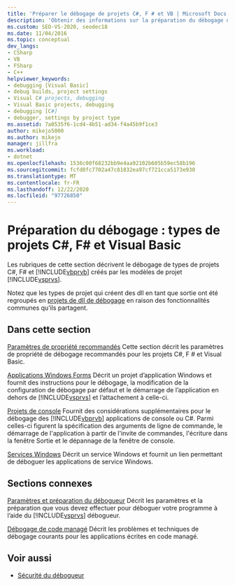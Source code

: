 ```yaml
---
title: 'Préparer le débogage de projets C#, F # et VB | Microsoft Docs'
description: 'Obtenir des informations sur la préparation du débogage des types de projet C#, F # et Visual Basic créés par les modèles de projet Visual Studio.'
ms.custom: SEO-VS-2020, seodec18
ms.date: 11/04/2016
ms.topic: conceptual
dev_langs:
- CSharp
- VB
- FSharp
- C++
helpviewer_keywords:
- debugging [Visual Basic]
- debug builds, project settings
- Visual C# projects, debugging
- Visual Basic projects, debugging
- debugging [C#]
- debugger, settings by project type
ms.assetid: 7a0535f6-1cd4-4b51-ad34-f4a45b9f1ce3
author: mikejo5000
ms.author: mikejo
manager: jillfra
ms.workload:
- dotnet
ms.openlocfilehash: 1536c00f68232bb9e4aa92102b605b59ec58b196
ms.sourcegitcommit: fcfd0fc7702a47c81832ea97cf721cca5173e930
ms.translationtype: MT
ms.contentlocale: fr-FR
ms.lasthandoff: 12/22/2020
ms.locfileid: "97726850"
---
```

# <a name="debugging-preparation-c-f-and-visual-basic-project-types"></a>Préparation du débogage : types de projets C#, F# et Visual Basic
Les rubriques de cette section décrivent le débogage de types de projets C#, F# et [!INCLUDE[vbprvb](../code-quality/includes/vbprvb_md.md)] créés par les modèles de projet [!INCLUDE[vsprvs](../code-quality/includes/vsprvs_md.md)].

 Notez que les types de projet qui créent des dll en tant que sortie ont été regroupés en [projets de dll de débogage](../debugger/debugging-dll-projects.md) en raison des fonctionnalités communes qu’ils partagent.

## <a name="in-this-section"></a>Dans cette section
 [Paramètres de propriété recommandés](../debugger/managed-debugging-recommended-property-settings.md) Cette section décrit les paramètres de propriété de débogage recommandés pour les projets C#, F # et Visual Basic.

 [Applications Windows Forms](../debugger/debugging-preparation-windows-forms-applications.md) Décrit un projet d’application Windows et fournit des instructions pour le débogage, la modification de la configuration de débogage par défaut et le démarrage de l’application en dehors de [!INCLUDE[vsprvs](../code-quality/includes/vsprvs_md.md)] et l’attachement à celle-ci.

 [Projets de console](../debugger/debugging-preparation-console-projects.md) Fournit des considérations supplémentaires pour le débogage des [!INCLUDE[vbprvb](../code-quality/includes/vbprvb_md.md)] applications de console ou C#. Parmi celles-ci figurent la spécification des arguments de ligne de commande, le démarrage de l'application à partir de l'invite de commandes, l'écriture dans la fenêtre Sortie et le dépannage de la fenêtre de console.

 [Services Windows](../debugger/debugging-preparation-windows-services.md) Décrit un service Windows et fournit un lien permettant de déboguer les applications de service Windows.

## <a name="related-sections"></a>Sections connexes
 [Paramètres et préparation du débogueur](../debugger/debugger-settings-and-preparation.md) Décrit les paramètres et la préparation que vous devez effectuer pour déboguer votre programme à l’aide du [!INCLUDE[vsprvs](../code-quality/includes/vsprvs_md.md)] débogueur.

 [Débogage de code managé](../debugger/debugging-managed-code.md) Décrit les problèmes et techniques de débogage courants pour les applications écrites en code managé.

## <a name="see-also"></a>Voir aussi
- [Sécurité du débogueur](../debugger/debugger-security.md)